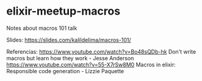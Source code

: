 # elixir-meetup-macros
Notes about macros 101 talk

Slides:
https://slides.com/kalildelima/macros-101/

Referencias:
https://www.youtube.com/watch?v=Bo48sQDb-hk Don't write macros but learn how they work - Jesse Anderson
https://www.youtube.com/watch?v=55-X7rSw8M0 Macros in elixir: Responsible code generation - Lizzie Paquette


